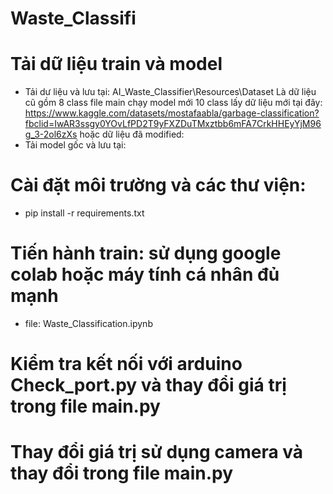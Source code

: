 # Waste_Classifi
# Tải dữ liệu train và model
- Tải dư liệu và lưu tại: AI_Waste_Classifier\Resources\Dataset 
    Là dữ liệu cũ gồm 8 class file main chạy model mới 10 class
    lấy dữ liệu mới tại đây: https://www.kaggle.com/datasets/mostafaabla/garbage-classification?fbclid=IwAR3ssgy0YOvLfPD2T9yFXZDuTMxztbb6mFA7CrkHHEyYjM96g_3-2ol6zXs
    hoặc dữ liệu đã modified:
- Tải model gốc và lưu tại:  
# Cài đặt môi trường và các thư viện:
- pip install -r requirements.txt
# Tiến hành train: sử dụng google colab hoặc máy tính cá nhân đủ mạnh
- file: Waste_Classification.ipynb
# Kiểm tra kết nối với arduino Check_port.py và thay đổi giá trị trong file main.py
# Thay đổi giá trị sử dụng camera và thay đổi trong file main.py